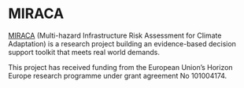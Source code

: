# MIRACA

[MIRACA](https://miraca-project.eu) (Multi-hazard Infrastructure Risk Assessment
for Climate Adaptation) is a research project building an evidence-based decision
support toolkit that meets real world demands.

This project has received funding from the European Union’s Horizon Europe research
programme under grant agreement No 101004174.

